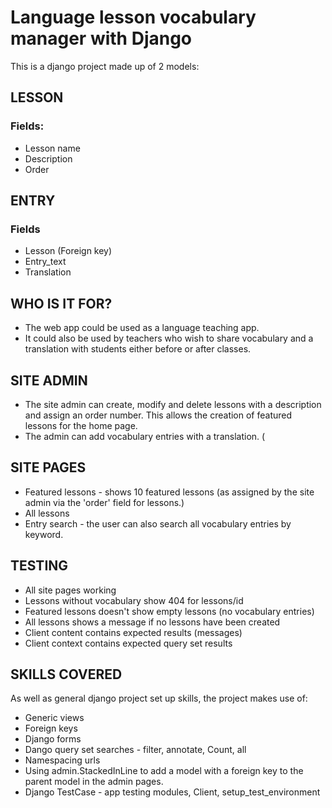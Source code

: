 # Language lesson vocabulary manager with Django
This is a django project made up of 2 models:

## LESSON
### Fields:
- Lesson name
- Description
- Order

## ENTRY
### Fields
- Lesson (Foreign key)
- Entry_text
- Translation

## WHO IS IT FOR?
- The web app could be used as a language teaching app.
- It could also be used by teachers who wish to share vocabulary and a translation with students either before or after classes.

## SITE ADMIN
- The site admin can create, modify and delete lessons with a description and assign an order number. This allows the creation of featured lessons for the home page.
- The admin can add vocabulary entries with a translation. (

## SITE PAGES
- Featured lessons - shows 10 featured lessons (as assigned by the site admin via the 'order' field for lessons.)
- All lessons
- Entry search - the user can also search all vocabulary entries by keyword.

## TESTING
- All site pages working
- Lessons without vocabulary show 404 for lessons/id
- Featured lessons doesn't show empty lessons (no vocabulary entries)
- All lessons shows a message if no lessons have been created
- Client content contains expected results (messages)
- Client context contains expected query set results

## SKILLS COVERED
As well as general django project set up skills, the project makes use of:
- Generic views
- Foreign keys
- Django forms
- Dango query set searches - filter, annotate, Count, all
- Namespacing urls
- Using admin.StackedInLine to add a model with a foreign key to the parent model in the admin pages.
- Django TestCase - app testing modules, Client, setup_test_environment




